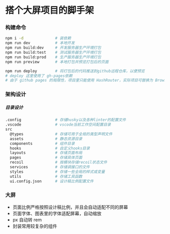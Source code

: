# 搭个大屏项目的脚手架

### 构建命令

```bash
npm i -d              # 装依赖
npm run dev           # 本地开发
npm run build:dev     # 开发服务器生产环境打包
npm run build:test    # 测试服务器生产环境打包
npm run build:prod    # 生产服务器生产环境打包
npm run preview       # 本地打包并预览打包后的页面

npm run deploy        # 将打包后的代码推送到github远程仓库，以便预览
# deploy 这里使用了 gh-pages依赖
# 由于 github pages 的局限性，项目里只能使用 HashRouter，实际项目可替换为 BrowserRouter
```

### 架构设计

##### 目录设计

```bash
.config               # 存储husky以及各种linter的配置文件
.vscode               # vscode当前工作空间配置目录
src
  @types              # 存储可用于全局的类型声明文件
  assets              # 静态资源目录
  components          # 组件目录
  hooks               # 自定义hooks目录
  layouts             # 存储页面布局
  pages               # 存储具体页面
  recoil              # 按模块存储recoil状态文件
  services            # 存储调接口的文件
  styles              # 存储一些全局的样式或变量
  utils               # 存储工具函数
  ui.config.json      # 设计稿比例配置文件
```

### 大屏

- 页面比例严格按照设计稿比例，并且会自动适配不同的屏幕
- 页面字体、图表里的字体适配屏幕，自动缩放
- px 自动转 rem
- 封装常用较复杂的组件

